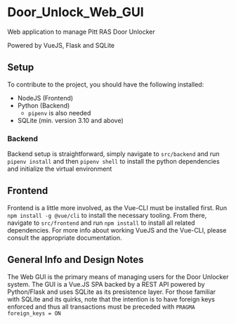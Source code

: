 # Door_Unlock_Web_GUI
Web application to manage Pitt RAS Door Unlocker

Powered by VueJS, Flask and SQLite

## Setup

To contribute to the project, you should have the following installed:

- NodeJS (Frontend)
- Python (Backend)
    * `pipenv` is also needed
- SQLite (min. version 3.10 and above)

### Backend
Backend setup is straightforward, simply navigate to `src/backend` and run
`pipenv install` and then `pipenv shell` to install the python dependencies
and initialize the virtual environment

## Frontend
Frontend is a little more involved, as the Vue-CLI must be installed first. Run `npm install -g @vue/cli` to install the necessary tooling. From there, navigate to `src/frontend` and run `npm install` to install all related dependencies. For more info about working VueJS and the Vue-CLI, please consult
the appropriate documentation.

## General Info and Design Notes

The Web GUI is the primary means of managing users for the Door Unlocker system.
The GUI is a Vue.JS SPA backed by a REST API powered by Python/Flask and uses
SQLite as its presistence layer. For those familiar with SQLite and its quirks,
note that the intention is to have foreign keys enforced and thus all
transactions must be preceded with `PRAGMA foreign_keys = ON`
